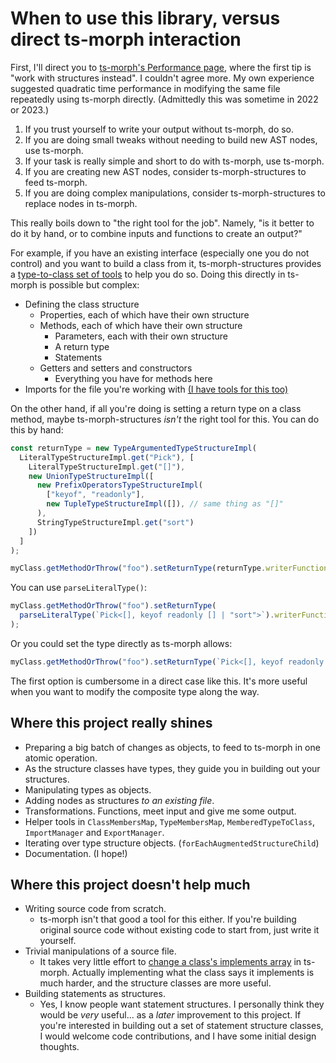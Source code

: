 # When to use this library, versus direct ts-morph interaction

First, I'll direct you to [ts-morph's Performance page](https://ts-morph.com/manipulation/performance), where the first tip is "work with structures instead".  I couldn't agree more.  My own experience suggested quadratic time performance in modifying the same file repeatedly using ts-morph directly.  (Admittedly this was sometime in 2022 or 2023.)

1. If you trust yourself to write your output without ts-morph, do so.
2. If you are doing small tweaks without needing to build new AST nodes, use ts-morph.
3. If your task is really simple and short to do with ts-morph, use ts-morph.
4. If you are creating new AST nodes, consider ts-morph-structures to feed ts-morph.
5. If you are doing complex manipulations, consider ts-morph-structures to replace nodes in ts-morph.

This really boils down to "the right tool for the job".  Namely, "is it better to do it by hand, or to combine inputs and functions to create an output?"

For example, if you have an existing interface (especially one you do not control) and you want to build a class from it, ts-morph-structures provides a [type-to-class set of tools](MemberedTypeToClass.md) to help you do so.  Doing this directly in ts-morph is possible but complex:

- Defining the class structure
  - Properties, each of which have their own structure
  - Methods, each of which have their own structure
    - Parameters, each with their own structure
    - A return type
    - Statements
  - Getters and setters and constructors
    - Everything you have for methods here
- Imports for the file you're working with [(I have tools for this too)](./ImportsAndExports.md)

On the other hand, if all you're doing is setting a return type on a class method, maybe ts-morph-structures _isn't_ the right tool for this.  You can do this by hand:

```typescript
const returnType = new TypeArgumentedTypeStructureImpl(
  LiteralTypeStructureImpl.get("Pick"), [
    LiteralTypeStructureImpl.get("[]"),
    new UnionTypeStructureImpl([
      new PrefixOperatorsTypeStructureImpl(
        ["keyof", "readonly"],
        new TupleTypeStructureImpl([]), // same thing as "[]"
      ),
      StringTypeStructureImpl.get("sort")
    ])
  ]
);

myClass.getMethodOrThrow("foo").setReturnType(returnType.writerFunction);
```

You can use `parseLiteralType()`:

```typescript
myClass.getMethodOrThrow("foo").setReturnType(
  parseLiteralType(`Pick<[], keyof readonly [] | "sort">`).writerFunction
);
```

Or you could set the type directly as ts-morph allows:

```typescript
myClass.getMethodOrThrow("foo").setReturnType(`Pick<[], keyof readonly [] | "sort">`);
```

The first option is cumbersome in a direct case like this.  It's more useful when you want to modify the composite type along the way.

## Where this project really shines

- Preparing a big batch of changes as objects, to feed to ts-morph in one atomic operation.
- As the structure classes have types, they guide you in building out your structures.
- Manipulating types as objects.
- Adding nodes as structures _to an existing file_.
- Transformations.  Functions, meet input and give me some output.
- Helper tools in `ClassMembersMap`, `TypeMembersMap`, `MemberedTypeToClass`, `ImportManager` and `ExportManager`.
- Iterating over type structure objects. (`forEachAugmentedStructureChild`)
- Documentation.  (I hope!)

## Where this project doesn't help much

- Writing source code from scratch.
  - ts-morph isn't that good a tool for this either.  If you're building original source code without existing code to start from, just write it yourself.
- Trivial manipulations of a source file.
  - It takes very little effort to [change a class's implements array](https://ts-morph.com/details/classes#implements-expressions) in ts-morph.  Actually implementing what the class says it implements is much harder, and the structure classes are more useful.
- Building statements as structures.
  - Yes, I know people want statement structures.  I personally think they would be _very_ useful... as a _later_ improvement to this project.  If you're interested in building out a set of statement structure classes, I would welcome code contributions, and I have some initial design thoughts.

